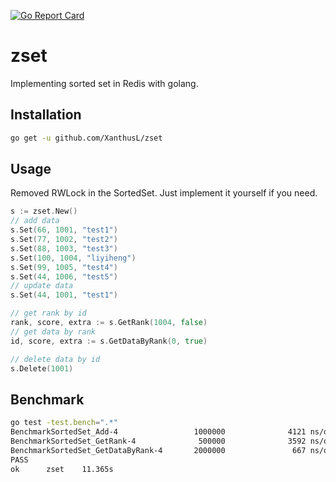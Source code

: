 [![Go Report Card](https://goreportcard.com/badge/github.com/XanthusL/zset)](https://goreportcard.com/report/github.com/XanthusL/zset)
# zset
Implementing sorted set in Redis with golang.

## Installation
```bash
go get -u github.com/XanthusL/zset
```

## Usage
Removed RWLock in the SortedSet. 
Just implement it yourself if you need.
```go
s := zset.New()
// add data
s.Set(66, 1001, "test1")
s.Set(77, 1002, "test2")
s.Set(88, 1003, "test3")
s.Set(100, 1004, "liyiheng")
s.Set(99, 1005, "test4")
s.Set(44, 1006, "test5")
// update data
s.Set(44, 1001, "test1")

// get rank by id
rank, score, extra := s.GetRank(1004, false)
// get data by rank
id, score, extra := s.GetDataByRank(0, true)

// delete data by id
s.Delete(1001)
```

## Benchmark

```bash
go test -test.bench=".*"
BenchmarkSortedSet_Add-4                 1000000              4121 ns/op
BenchmarkSortedSet_GetRank-4              500000              3592 ns/op
BenchmarkSortedSet_GetDataByRank-4       2000000               667 ns/op
PASS
ok      zset    11.365s
```